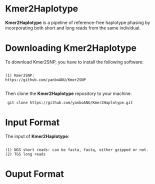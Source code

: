 # Kmer2Haplotype
**Kmer2Haplotype** is a pipeline of reference-free haplotype phasing by incorporating both short and long reads from the same individual.

# Downloading **Kmer2Haplotype**
To download Kmer2SNP, you have to install the following software:


<pre><code>
(1) Kmer2SNP: 
https://github.com/yanboANU/Kmer2SNP
 </code></pre>
  
Then clone the **Kmer2Haplotype** repository to your machine.
<pre><code> git clone https://github.com/yanboANU/Kmer2Haplotype.git </code></pre>  

# Input Format

The input of **Kmer2Haplotype**: 
<pre><code>
(1) NGS short reads: can be fasta, fastq, either gzipped or not.  
(2) TGS long reads
</code></pre>


# Ouput Format

 

 
